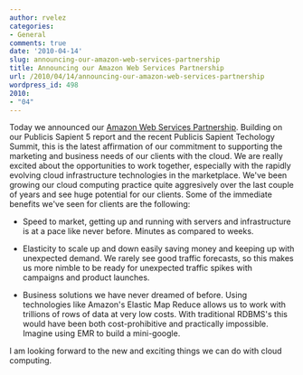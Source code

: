 ```yaml
---
author: rvelez
categories:
- General
comments: true
date: '2010-04-14'
slug: announcing-our-amazon-web-services-partnership
title: Announcing our Amazon Web Services Partnership
url: /2010/04/14/announcing-our-amazon-web-services-partnership
wordpress_id: 498
2010:
- "04"
---
```



Today we announced our [Amazon Web Services Partnership](http://www.prweb.com/releases/2010/04/prweb3869624.htm). Building on our Publicis Sapient 5 report and the recent Publicis Sapient Techology Summit, this is the latest affirmation of our commitment to supporting the marketing and business needs of our clients with the cloud. We are really excited about the opportunities to work together, especially with the rapidly evolving cloud infrastructure technologies in the marketplace. We've been growing our cloud computing practice quite aggresively over the last couple of years and see huge potential for our clients. Some of the immediate benefits we've seen for clients are the following:
	

  * Speed to market, getting up and running with servers and infrastructure is at a pace like never before. Minutes as compared to weeks.

	
  * Elasticity to scale up and down easily saving money and keeping up with unexpected demand. We rarely see good traffic forecasts, so this makes us more nimble to be ready for unexpected traffic spikes with campaigns and product launches.

	
  * Business solutions we have never dreamed of before. Using technologies like Amazon's Elastic Map Reduce allows us to work with trillions of rows of data at very low costs. With traditional RDBMS's this would have been both cost-prohibitive and practically impossible. Imagine using EMR to build a mini-google.

I am looking forward to the new and exciting things we can do with cloud computing. 
